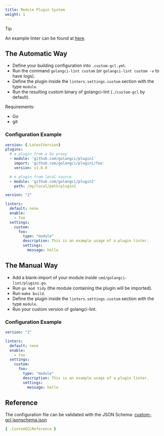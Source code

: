 ```yaml
---
title: Module Plugin System
weight: 1
---
```


> [!TIP]
> An example linter can be found at [here](https://github.com/golangci/example-plugin-module-linter).

## The Automatic Way

- Define your building configuration into `.custom-gcl.yml`.
- Run the command `golangci-lint custom` (or `golangci-lint custom -v` to have logs).
- Define the plugin inside the `linters.settings.custom` section with the type `module`.
- Run the resulting custom binary of golangci-lint (`./custom-gcl` by default).

Requirements:
- Go
- git

### Configuration Example

```yaml {filename=".custom-gcl.yml"}
version: {.LatestVersion}
plugins:
  # a plugin from a Go proxy
  - module: 'github.com/golangci/plugin1'
    import: 'github.com/golangci/plugin1/foo'
    version: v1.0.0

  # a plugin from local source
  - module: 'github.com/golangci/plugin2'
    path: /my/local/path/plugin2
```

```yaml {filename=".golangci.yml"}
version: "2"

linters:
  default: none
  enable:
    - foo
  settings:
    custom:
      foo:
        type: "module"
        description: This is an example usage of a plugin linter.
        settings:
          message: hello
```

## The Manual Way

- Add a blank-import of your module inside `cmd/golangci-lint/plugins.go`.
- Run `go mod tidy` (the module containing the plugin will be imported).
- Run `make build`.
- Define the plugin inside the `linters.settings.custom` section with the type `module`.
- Run your custom version of golangci-lint.

### Configuration Example

```yaml {filename=".golangci.yml"}
version: "2"

linters:
  default: none
  enable:
    - foo
  settings:
    custom:
      foo:
        type: "module"
        description: This is an example usage of a plugin linter.
        settings:
          message: hello
```

## Reference

The configuration file can be validated with the JSON Schema: [custom-gcl.jsonschema.json](https://golangci-lint.run/jsonschema/custom-gcl.jsonschema.json)

```yml {filename=".custom-gcl.yml"}
{ .CustomGCLReference }
```
